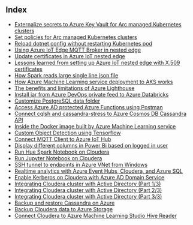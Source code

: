 ## Index

* [Externalize secrets to Azure Key Vault for Arc managed Kubernetes clusters](azureKeyVaultArcK8s)
* [Set policies for Arc managed Kubernetes clusters](policyArcK8s)
* [Reload dotnet config without restarting Kubernetes pod](dynamicReloadConfigK8s)
* [Using Azure IoT Edge MQTT Broker in nested edge](azureIoTMQTTinNestedEdge)
* [Update certificates in Azure IoT nested edge](iotEdgeUpdateCerts)
* [Lessons learned from setting up Azure IoT nested edge with X.509 certificates](azureIoTNestedEdge)
* [How Spark reads large single line json file](sparkSingleLineJson)
* [How Azure Machine Learning service deployment to AKS works](amlKubernetesDeployment)
* [The benefits and limitations of Azure Lighthouse](azureLighthouse)
* [Install jar from Azure DevOps private feed to Azure Databricks](installJarFromADOFeedToAzureDatabricks)
* [Customize PostgreSQL data folder](postgresSetup)
* [Access Azure AD protected Azure Functions using Postman](postmanAzureFunctions)
* [Connect cqlsh and cassandra-stress to Azure Cosmos DB Cassandra API](cqlshCosmosDB)
* [Inside the Docker image built by Azure Machine Learning service](amlDockerImage)
* [Custom Object Detection using Tensorflow](tfObjectDetection)
* [Connect MQTT Client to Azure IoT Hub](mqttIoTHub)
* [Display different columns in Power Bi based on logged in user](powerbiUserBasedColumn)
* [Run Hue Spark Notebook on Cloudera](MSDNBlogs/Run%20Hue%20Spark%20Notebook%20on%20Cloudera.html)
* [Run Jupyter Notebook on Cloudera](MSDNBlogs/Run%20Jupyter%20Notebook%20on%20Cloudera.html)
* [SSH tunnel to endpoints in Azure VNet from Windows](MSDNBlogs/SSH%20tunnel%20to%20endpoints%20in%20Azure%20VNet%20from%20Windows.html)
* [Realtime analytics with Azure Event Hubs, Cloudera, and Azure SQL](MSDNBlogs/Real%20Time%20Analytics%20with%20Azure%20Event%20Hubs,%20Cloudera,%20and%20Azure%20SQL.html)
* [Enable Kerberos on Cloudera with Azure AD Domain Service](MSDNBlogs/Enable%20Kerberos%20on%20Cloudera%20with%20Azure%20AD%20Domain%20Service.html)
* [Integrating Cloudera cluster with Active Directory (Part 1/3)](MSDNBlogs/Integrating%20Cloudera%20cluster%20with%20Active%20Directory%20(Part%2013).html)
* [Integrating Cloudera cluster with Active Directory (Part 2/3)](MSDNBlogs/Integrating%20Cloudera%20cluster%20with%20Active%20Directory%20(Part%2023).html)
* [Integrating Cloudera cluster with Active Directory (Part 3/3)](MSDNBlogs/Integrating%20Cloudera%20cluster%20with%20Active%20Directory%20(Part%2033).html)
* [Backup and restore Cassandra on Azure](MSDNBlogs/Backup%20and%20Restore%20Cassandra%20on%20Azure.html)
* [Backup Cloudera data to Azure Storage](MSDNBlogs/Backup%20Cloudera%20data%20to%20Azure%20Storage.html)
* [Connect Cloudera to Azure Machine Learning Studio Hive Reader](MSDNBlogs/Connect%20Cloudera%20to%20Azure%20ML%20Hive%20Reader.html)
